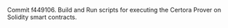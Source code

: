 Commit f449106.                    Build and Run scripts for executing the Certora Prover on Solidity smart contracts.